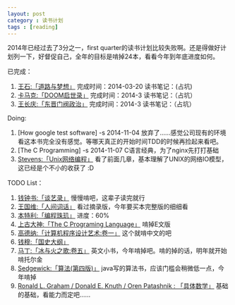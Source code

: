 ```yaml
---
layout: post
category : 读书计划
tags : [reading]
---
```

2014年已经过去了3分之一，first quarter的读书计划比较失败啊。还是得做好计划列一下，好督促自己，全年的目标是啃掉24本，看看今年到年底进度如何。    


已完成：    
1. [王石:「道路与梦想」](http://book.douban.com/subject/1464442/) 完成时间：2014-03-20   读书笔记：(占坑)    
2. [卡马克:「DOOM启世录」](http://book.douban.com/subject/1152971/) 完成时间：2014-3	读书笔记：（占坑）    
3. [王长庆:「东晋门阀政治」](http://book.douban.com/subject/1030503/) 完成时间：2014-3 读书笔记：（占坑）    

Doing:
1. [How google test software] -s 2014-11-04 放弃了……感觉公司现有的环境看这本书完全没有感觉。等哪天真正的开始时间TDD的时候再捡起来看吧。
2. [The C Programming] -s 2014-11-07 C语言经典，为了nginx先打打基础
5. [Stevens:「Unix网络编程」](http://book.douban.com/subject/4859464/) 看了前面几章，基本理解了UNIX的网络IO模型，这已经是个不小的收获了 :D


TODO List：    
1. [钱钟书:「谈艺录」](http://book.douban.com/subject/1039540/) 慢慢啃吧，这辈子读完就行    
2. [王国维:「人间词话」](http://book.douban.com/subject/3124589/)  看过摘录版，今年要买本完整版的细细看    
3. [本特利:「编程珠玑」](http://book.douban.com/subject/1230206/) 进度：60%    
4. [上古大神:「The C Programing Language」](http://book.douban.com/subject/1236999/) 啃掉E文版    
6. [高德纳:「计算机程序设计艺术:卷一」](http://book.douban.com/subject/1852976/) 这个就啃中文的吧
7. [钱穆:「国史大纲」](http://book.douban.com/subject/1046492/)    
8. [马丁:「冰与火之歌:卷五」](http://book.douban.com/subject/20381804/) 英文小书，今年啃掉吧。啃的掉的话，明年就开始啃托尔金     
9. [Sedgewick:「算法(第四版)」](http://book.douban.com/subject/19952400/) java写的算法书，应该门槛会稍微低一点，今年啃掉    
10. [Ronald L. Graham / Donald E. Knuth / Oren Patashnik : 「具体数学」](http://book.douban.com/subject/21323941/) 基础的基础，看能力而定吧……   

